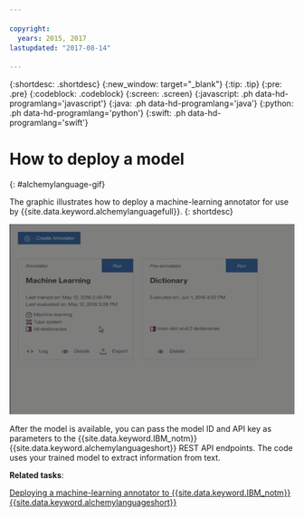 ```yaml
---

copyright:
  years: 2015, 2017
lastupdated: "2017-08-14"

---
```


{:shortdesc: .shortdesc}
{:new_window: target="_blank"}
{:tip: .tip}
{:pre: .pre}
{:codeblock: .codeblock}
{:screen: .screen}
{:javascript: .ph data-hd-programlang='javascript'}
{:java: .ph data-hd-programlang='java'}
{:python: .ph data-hd-programlang='python'}
{:swift: .ph data-hd-programlang='swift'}

# How to deploy a model
{: #alchemylanguage-gif}

The graphic illustrates how to deploy a machine-learning annotator for use by {{site.data.keyword.alchemylanguagefull}}.
{: shortdesc}

![Shows the user opening machine-learning annotator Details, clicking Deploy. After deployment processing completed, the user click the Status link, and sees it is available, and gets the model ID.](images/deploy1.gif)

After the model is available, you can pass the model ID and API key as parameters to the {{site.data.keyword.IBM_notm}} {{site.data.keyword.alchemylanguageshort}} REST API endpoints. The code uses your trained model to extract information from text.

**Related tasks**:

[Deploying a machine-learning annotator to {{site.data.keyword.IBM_notm}} {{site.data.keyword.alchemylanguageshort}}](/docs/services/knowledge-studio/publish-ml.html#wks_mabluemix)
